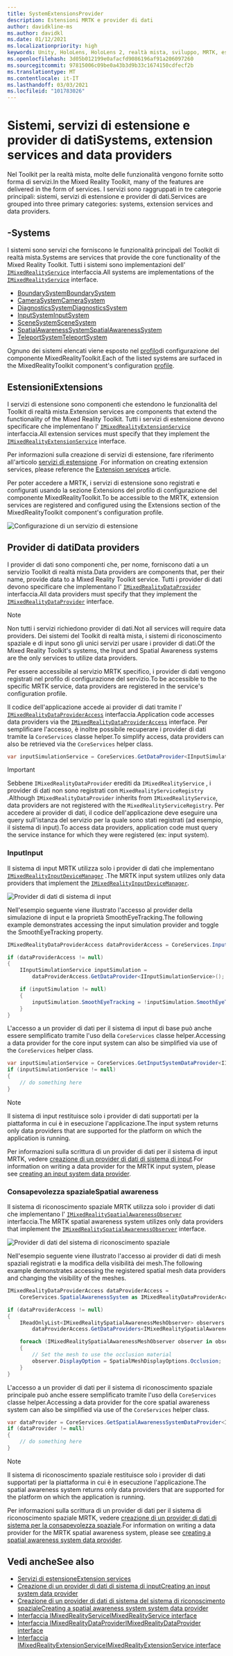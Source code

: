 ```yaml
---
title: SystemExtensionsProvider
description: Estensioni MRTK e provider di dati
author: davidkline-ms
ms.author: davidkl
ms.date: 01/12/2021
ms.localizationpriority: high
keywords: Unity, HoloLens, HoloLens 2, realtà mista, sviluppo, MRTK, estensioni di sistema,
ms.openlocfilehash: 3d05b012199e0afacfd9086196af91a206097260
ms.sourcegitcommit: 97815006c09be0a43b3d9b33c1674150cdfecf2b
ms.translationtype: MT
ms.contentlocale: it-IT
ms.lasthandoff: 03/03/2021
ms.locfileid: "101783026"
---
```

# <a name="systems-extension-services-and-data-providers"></a><span data-ttu-id="2b7de-104">Sistemi, servizi di estensione e provider di dati</span><span class="sxs-lookup"><span data-stu-id="2b7de-104">Systems, extension services and data providers</span></span>

<span data-ttu-id="2b7de-105">Nel Toolkit per la realtà mista, molte delle funzionalità vengono fornite sotto forma di servizi.</span><span class="sxs-lookup"><span data-stu-id="2b7de-105">In the Mixed Reality Toolkit, many of the features are delivered in the form of services.</span></span> <span data-ttu-id="2b7de-106">I servizi sono raggruppati in tre categorie principali: sistemi, servizi di estensione e provider di dati.</span><span class="sxs-lookup"><span data-stu-id="2b7de-106">Services are grouped into three primary categories: systems, extension services and data providers.</span></span>

## <a name="systems"></a><span data-ttu-id="2b7de-107">-</span><span class="sxs-lookup"><span data-stu-id="2b7de-107">Systems</span></span>

<span data-ttu-id="2b7de-108">I sistemi sono servizi che forniscono le funzionalità principali del Toolkit di realtà mista.</span><span class="sxs-lookup"><span data-stu-id="2b7de-108">Systems are services that provide the core functionality of the Mixed Reality Toolkit.</span></span> <span data-ttu-id="2b7de-109">Tutti i sistemi sono implementazioni dell' [`IMixedRealityService`](xref:Microsoft.MixedReality.Toolkit.IMixedRealityService) interfaccia.</span><span class="sxs-lookup"><span data-stu-id="2b7de-109">All systems are implementations of the [`IMixedRealityService`](xref:Microsoft.MixedReality.Toolkit.IMixedRealityService) interface.</span></span>

- [<span data-ttu-id="2b7de-110">BoundarySystem</span><span class="sxs-lookup"><span data-stu-id="2b7de-110">BoundarySystem</span></span>](../features/boundary/boundary-system-getting-started.md)
- [<span data-ttu-id="2b7de-111">CameraSystem</span><span class="sxs-lookup"><span data-stu-id="2b7de-111">CameraSystem</span></span>](../features/camera-system/camera-system-overview.md)
- [<span data-ttu-id="2b7de-112">DiagnosticsSystem</span><span class="sxs-lookup"><span data-stu-id="2b7de-112">DiagnosticsSystem</span></span>](../features/diagnostics/diagnostics-system-getting-started.md)
- [<span data-ttu-id="2b7de-113">InputSystem</span><span class="sxs-lookup"><span data-stu-id="2b7de-113">InputSystem</span></span>](../features/input/overview.md)
- [<span data-ttu-id="2b7de-114">SceneSystem</span><span class="sxs-lookup"><span data-stu-id="2b7de-114">SceneSystem</span></span>](../features/scene-system/scene-system-getting-started.md)
- [<span data-ttu-id="2b7de-115">SpatialAwarenessSystem</span><span class="sxs-lookup"><span data-stu-id="2b7de-115">SpatialAwarenessSystem</span></span>](../features/spatial-awareness/spatial-awareness-getting-started.md)
- [<span data-ttu-id="2b7de-116">TeleportSystem</span><span class="sxs-lookup"><span data-stu-id="2b7de-116">TeleportSystem</span></span>](../features/teleport-system/teleport-system.md)

<span data-ttu-id="2b7de-117">Ognuno dei sistemi elencati viene esposto nel [profilo](../features/profiles/profiles.md)di configurazione del componente MixedRealityToolkit.</span><span class="sxs-lookup"><span data-stu-id="2b7de-117">Each of the listed systems are surfaced in the MixedRealityToolkit component's configuration [profile](../features/profiles/profiles.md).</span></span>

## <a name="extensions"></a><span data-ttu-id="2b7de-118">Estensioni</span><span class="sxs-lookup"><span data-stu-id="2b7de-118">Extensions</span></span>

<span data-ttu-id="2b7de-119">I servizi di estensione sono componenti che estendono le funzionalità del Toolkit di realtà mista.</span><span class="sxs-lookup"><span data-stu-id="2b7de-119">Extension services are components that extend the functionality of the Mixed Reality Toolkit.</span></span> <span data-ttu-id="2b7de-120">Tutti i servizi di estensione devono specificare che implementano l' [`IMixedRealityExtensionService`](xref:Microsoft.MixedReality.Toolkit.IMixedRealityExtensionService) interfaccia.</span><span class="sxs-lookup"><span data-stu-id="2b7de-120">All extension services must specify that they implement the [`IMixedRealityExtensionService`](xref:Microsoft.MixedReality.Toolkit.IMixedRealityExtensionService) interface.</span></span>

<span data-ttu-id="2b7de-121">Per informazioni sulla creazione di servizi di estensione, fare riferimento all'articolo [servizi di estensione](../features/extensions/extension-services.md) .</span><span class="sxs-lookup"><span data-stu-id="2b7de-121">For information on creating extension services, please reference the [Extension services](../features/extensions/extension-services.md) article.</span></span>

<span data-ttu-id="2b7de-122">Per poter accedere a MRTK, i servizi di estensione sono registrati e configurati usando la sezione Extensions del profilo di configurazione del componente MixedRealityToolkit.</span><span class="sxs-lookup"><span data-stu-id="2b7de-122">To be accessible to the MRTK, extension services are registered and configured using the Extensions section of the MixedRealityToolkit component's configuration profile.</span></span>

![Configurazione di un servizio di estensione](../features/images/profiles/ConfiguredExtensionService.png)

## <a name="data-providers"></a><span data-ttu-id="2b7de-124">Provider di dati</span><span class="sxs-lookup"><span data-stu-id="2b7de-124">Data providers</span></span>

<span data-ttu-id="2b7de-125">I provider di dati sono componenti che, per nome, forniscono dati a un servizio Toolkit di realtà mista.</span><span class="sxs-lookup"><span data-stu-id="2b7de-125">Data providers are components that, per their name, provide data to a Mixed Reality Toolkit service.</span></span> <span data-ttu-id="2b7de-126">Tutti i provider di dati devono specificare che implementano l' [`IMixedRealityDataProvider`](xref:Microsoft.MixedReality.Toolkit.IMixedRealityDataProvider) interfaccia.</span><span class="sxs-lookup"><span data-stu-id="2b7de-126">All data providers must specify that they implement the [`IMixedRealityDataProvider`](xref:Microsoft.MixedReality.Toolkit.IMixedRealityDataProvider) interface.</span></span>

> [!NOTE]
> <span data-ttu-id="2b7de-127">Non tutti i servizi richiedono provider di dati.</span><span class="sxs-lookup"><span data-stu-id="2b7de-127">Not all services will require data providers.</span></span> <span data-ttu-id="2b7de-128">Dei sistemi del Toolkit di realtà mista, i sistemi di riconoscimento spaziale e di input sono gli unici servizi per usare i provider di dati.</span><span class="sxs-lookup"><span data-stu-id="2b7de-128">Of the Mixed Reality Toolkit's systems, the Input and Spatial Awareness systems are the only services to utilize data providers.</span></span>

<span data-ttu-id="2b7de-129">Per essere accessibile al servizio MRTK specifico, i provider di dati vengono registrati nel profilo di configurazione del servizio.</span><span class="sxs-lookup"><span data-stu-id="2b7de-129">To be accessible to the specific MRTK service, data providers are registered in the service's configuration profile.</span></span>

<span data-ttu-id="2b7de-130">Il codice dell'applicazione accede ai provider di dati tramite l' [`IMixedRealityDataProviderAccess`](xref:Microsoft.MixedReality.Toolkit.IMixedRealityDataProviderAccess) interfaccia.</span><span class="sxs-lookup"><span data-stu-id="2b7de-130">Application code accesses data providers via the [`IMixedRealityDataProviderAccess`](xref:Microsoft.MixedReality.Toolkit.IMixedRealityDataProviderAccess) interface.</span></span> <span data-ttu-id="2b7de-131">Per semplificare l'accesso, è inoltre possibile recuperare i provider di dati tramite la `CoreServices` classe helper.</span><span class="sxs-lookup"><span data-stu-id="2b7de-131">To simplify access, data providers can also be retrieved via the `CoreServices` helper class.</span></span>

```c#
var inputSimulationService = CoreServices.GetDataProvider<IInputSimulationService>(CoreServices.InputSystem);
```

> [!IMPORTANT]
> <span data-ttu-id="2b7de-132">Sebbene `IMixedRealityDataProvider` erediti da `IMixedRealityService` , i provider di dati non sono registrati con `MixedRealityServiceRegistry` .</span><span class="sxs-lookup"><span data-stu-id="2b7de-132">Although `IMixedRealityDataProvider` inherits from `IMixedRealityService`, data providers are not registered with the `MixedRealityServiceRegistry`.</span></span> <span data-ttu-id="2b7de-133">Per accedere ai provider di dati, il codice dell'applicazione deve eseguire una query sull'istanza del servizio per la quale sono stati registrati (ad esempio, il sistema di input).</span><span class="sxs-lookup"><span data-stu-id="2b7de-133">To access data providers, application code must query the service instance for which they were registered (ex: input system).</span></span>

### <a name="input"></a><span data-ttu-id="2b7de-134">Input</span><span class="sxs-lookup"><span data-stu-id="2b7de-134">Input</span></span>

<span data-ttu-id="2b7de-135">Il sistema di input MRTK utilizza solo i provider di dati che implementano [`IMixedRealityInputDeviceManager`](xref:Microsoft.MixedReality.Toolkit.Input.IMixedRealityInputDeviceManager) .</span><span class="sxs-lookup"><span data-stu-id="2b7de-135">The MRTK input system utilizes only data providers that implement the [`IMixedRealityInputDeviceManager`](xref:Microsoft.MixedReality.Toolkit.Input.IMixedRealityInputDeviceManager).</span></span>

![Provider di dati di sistema di input](../features/images/input/RegisteredServiceProviders.PNG)

<span data-ttu-id="2b7de-137">Nell'esempio seguente viene illustrato l'accesso al provider della simulazione di input e la proprietà SmoothEyeTracking.</span><span class="sxs-lookup"><span data-stu-id="2b7de-137">The following example demonstrates accessing the input simulation provider and toggle the SmoothEyeTracking property.</span></span>

```c#
IMixedRealityDataProviderAccess dataProviderAccess = CoreServices.InputSystem as IMixedRealityDataProviderAccess;

if (dataProviderAccess != null)
{
    IInputSimulationService inputSimulation =
        dataProviderAccess.GetDataProvider<IInputSimulationService>();

    if (inputSimulation != null)
    {
        inputSimulation.SmoothEyeTracking = !inputSimulation.SmoothEyeTracking;
    }
}
```

<span data-ttu-id="2b7de-138">L'accesso a un provider di dati per il sistema di input di base può anche essere semplificato tramite l'uso della `CoreServices` classe helper.</span><span class="sxs-lookup"><span data-stu-id="2b7de-138">Accessing a data provider for the core input system can also be simplified via use of the `CoreServices` helper class.</span></span>

```c#
var inputSimulationService = CoreServices.GetInputSystemDataProvider<IInputSimulationService>();
if (inputSimulationService != null)
{
    // do something here
}
```

> [!NOTE]
> <span data-ttu-id="2b7de-139">Il sistema di input restituisce solo i provider di dati supportati per la piattaforma in cui è in esecuzione l'applicazione.</span><span class="sxs-lookup"><span data-stu-id="2b7de-139">The input system returns only data providers that are supported for the platform on which the application is running.</span></span>

<span data-ttu-id="2b7de-140">Per informazioni sulla scrittura di un provider di dati per il sistema di input MRTK, vedere [creazione di un provider di dati di sistema di input](../features/input/create-data-provider.md).</span><span class="sxs-lookup"><span data-stu-id="2b7de-140">For information on writing a data provider for the MRTK input system, please see [creating an input system data provider](../features/input/create-data-provider.md).</span></span>

### <a name="spatial-awareness"></a><span data-ttu-id="2b7de-141">Consapevolezza spaziale</span><span class="sxs-lookup"><span data-stu-id="2b7de-141">Spatial awareness</span></span>

<span data-ttu-id="2b7de-142">Il sistema di riconoscimento spaziale MRTK utilizza solo i provider di dati che implementano l' [`IMixedRealitySpatialAwarenessObserver`](xref:Microsoft.MixedReality.Toolkit.SpatialAwareness.IMixedRealitySpatialAwarenessObserver) interfaccia.</span><span class="sxs-lookup"><span data-stu-id="2b7de-142">The MRTK spatial awareness system utilizes only data providers that implement the [`IMixedRealitySpatialAwarenessObserver`](xref:Microsoft.MixedReality.Toolkit.SpatialAwareness.IMixedRealitySpatialAwarenessObserver) interface.</span></span>

![Provider di dati del sistema di riconoscimento spaziale](../features/images/spatial-awareness/SpatialAwarenessProfile.png)

<span data-ttu-id="2b7de-144">Nell'esempio seguente viene illustrato l'accesso ai provider di dati di mesh spaziali registrati e la modifica della visibilità dei mesh.</span><span class="sxs-lookup"><span data-stu-id="2b7de-144">The following example demonstrates accessing the registered spatial mesh data providers and changing the visibility of the meshes.</span></span>

```c#
IMixedRealityDataProviderAccess dataProviderAccess =
    CoreServices.SpatialAwarenessSystem as IMixedRealityDataProviderAccess;

if (dataProviderAccess != null)
{
    IReadOnlyList<IMixedRealitySpatialAwarenessMeshObserver> observers =
        dataProviderAccess.GetDataProviders<IMixedRealitySpatialAwarenessMeshObserver>();

    foreach (IMixedRealitySpatialAwarenessMeshObserver observer in observers)
    {
        // Set the mesh to use the occlusion material
        observer.DisplayOption = SpatialMeshDisplayOptions.Occlusion;
    }
}
```

<span data-ttu-id="2b7de-145">L'accesso a un provider di dati per il sistema di riconoscimento spaziale principale può anche essere semplificato tramite l'uso della `CoreServices` classe helper.</span><span class="sxs-lookup"><span data-stu-id="2b7de-145">Accessing a data provider for the core spatial awareness system can also be simplified via use of the `CoreServices` helper class.</span></span>

```c#
var dataProvider = CoreServices.GetSpatialAwarenessSystemDataProvider<IMixedRealitySpatialAwarenessMeshObserver>();
if (dataProvider != null)
{
    // do something here
}
```

> [!NOTE]
> <span data-ttu-id="2b7de-146">Il sistema di riconoscimento spaziale restituisce solo i provider di dati supportati per la piattaforma in cui è in esecuzione l'applicazione.</span><span class="sxs-lookup"><span data-stu-id="2b7de-146">The spatial awareness system returns only data providers that are supported for the platform on which the application is running.</span></span>

<span data-ttu-id="2b7de-147">Per informazioni sulla scrittura di un provider di dati per il sistema di riconoscimento spaziale MRTK, vedere [creazione di un provider di dati di sistema per la consapevolezza spaziale](../features/spatial-awareness/create-data-provider.md).</span><span class="sxs-lookup"><span data-stu-id="2b7de-147">For information on writing a data provider for the MRTK spatial awareness system, please see [creating a spatial awareness system data provider](../features/spatial-awareness/create-data-provider.md).</span></span>

## <a name="see-also"></a><span data-ttu-id="2b7de-148">Vedi anche</span><span class="sxs-lookup"><span data-stu-id="2b7de-148">See also</span></span>

- [<span data-ttu-id="2b7de-149">Servizi di estensione</span><span class="sxs-lookup"><span data-stu-id="2b7de-149">Extension services</span></span>](../features/extensions/extension-services.md)
- [<span data-ttu-id="2b7de-150">Creazione di un provider di dati di sistema di input</span><span class="sxs-lookup"><span data-stu-id="2b7de-150">Creating an input system data provider</span></span>](../features/input/create-data-provider.md)
- [<span data-ttu-id="2b7de-151">Creazione di un provider di dati di sistema del sistema di riconoscimento spaziale</span><span class="sxs-lookup"><span data-stu-id="2b7de-151">Creating a spatial awareness system system data provider</span></span>](../features/spatial-awareness/create-data-provider.md)
- [<span data-ttu-id="2b7de-152">Interfaccia IMixedRealityService</span><span class="sxs-lookup"><span data-stu-id="2b7de-152">IMixedRealityService interface</span></span>](xref:Microsoft.MixedReality.Toolkit.IMixedRealityService)
- [<span data-ttu-id="2b7de-153">Interfaccia IMixedRealityDataProvider</span><span class="sxs-lookup"><span data-stu-id="2b7de-153">IMixedRealityDataProvider interface</span></span>](xref:Microsoft.MixedReality.Toolkit.IMixedRealityDataProvider)
- [<span data-ttu-id="2b7de-154">Interfaccia IMixedRealityExtensionService</span><span class="sxs-lookup"><span data-stu-id="2b7de-154">IMixedRealityExtensionService interface</span></span>](xref:Microsoft.MixedReality.Toolkit.IMixedRealityExtensionService)
